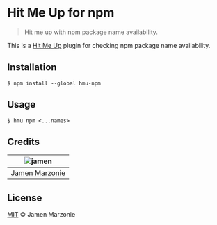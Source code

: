 # Hit Me Up for npm
> Hit me up with npm package name availability.

This is a [Hit Me Up][hmu] plugin for checking npm package name availability.

## Installation
```shell
$ npm install --global hmu-npm
```

## Usage
```shell
$ hmu npm <...names>
```

## Credits
| ![jamen][avatar] |
|:---:|
| [Jamen Marzonie][github] |

## License
[MIT](LICENSE) &copy; Jamen Marzonie

[avatar]: https://avatars.githubusercontent.com/u/6251703?v=3&s=125
[github]: https://github.com/jamen
[hmu]: https://github.com/jamen/hmu
